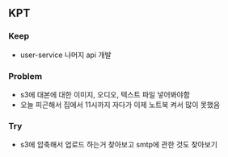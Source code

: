 ## KPT

### Keep

- user-service 나머지 api 개발

### Problem

- s3에 대본에 대한 이미지, 오디오, 텍스트 파일 넣어봐야함 
- 오늘 피곤해서 집에서 11시까지 자다가 이제 노트북 켜서 많이 못했음

### Try

- s3에 압축해서 업로드 하는거 찾아보고 smtp에 관한 것도 찾아보기